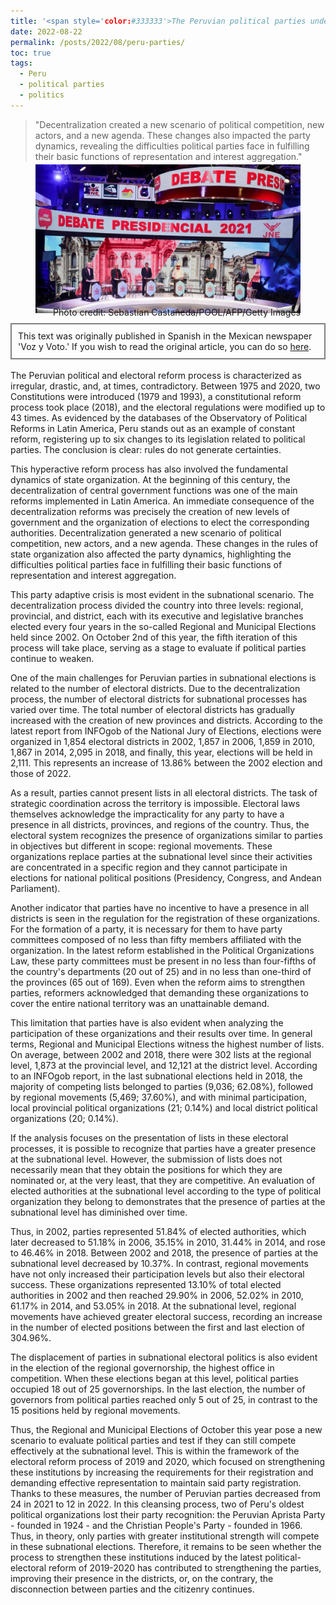 ```yaml
---
title: '<span style='color:#333333'>The Peruvian political parties under examination!</span>'
date: 2022-08-22
permalink: /posts/2022/08/peru-parties/
toc: true
tags:
  - Peru
  - political parties
  - politics
---
```

> "Decentralization created a new scenario of political competition, new actors, and a new agenda. These changes also impacted the party dynamics, revealing the difficulties political parties face in fulfilling their basic functions of representation and interest aggregation."

<div style="text-align: center;">
  <figure style="display: inline-block; text-align: center; margin-top: -10px;">
    <img src="/images/political-parties.jpg" style="display: block;">
    <figcaption style="margin-top: -10px; text-align: right;">Photo credit: Sebastian Castañeda/POOL/AFP/Getty Images</figcaption>
  </figure>
</div>
<div style="border: 2px solid grey; padding: 10px; margin-top: -5px; margin-bottom: 0px;">
This text was originally published in Spanish in the Mexican newspaper 'Voz y Voto.' If you wish to read the original article, you can do so <a href="https://www.vozyvoto.com.mx/articulo/los-partidos-peruanos-a-examen?category_id=11">here</a>.
</div>
<br>
The Peruvian political and electoral reform process is characterized as irregular, drastic, and, at times, contradictory. Between 1975 and 2020, two Constitutions were introduced (1979 and 1993), a constitutional reform process took place (2018), and the electoral regulations were modified up to 43 times. As evidenced by the databases of the Observatory of Political Reforms in Latin America, Peru stands out as an example of constant reform, registering up to six changes to its legislation related to political parties. The conclusion is clear: rules do not generate certainties.

This hyperactive reform process has also involved the fundamental dynamics of state organization. At the beginning of this century, the decentralization of central government functions was one of the main reforms implemented in Latin America. An immediate consequence of the decentralization reforms was precisely the creation of new levels of government and the organization of elections to elect the corresponding authorities. Decentralization generated a new scenario of political competition, new actors, and a new agenda. These changes in the rules of state organization also affected the party dynamics, highlighting the difficulties political parties face in fulfilling their basic functions of representation and interest aggregation.

This party adaptive crisis is most evident in the subnational scenario. The decentralization process divided the country into three levels: regional, provincial, and district, each with its executive and legislative branches elected every four years in the so-called Regional and Municipal Elections held since 2002. On October 2nd of this year, the fifth iteration of this process will take place, serving as a stage to evaluate if political parties continue to weaken.

One of the main challenges for Peruvian parties in subnational elections is related to the number of electoral districts. Due to the decentralization process, the number of electoral districts for subnational processes has varied over time. The total number of electoral districts has gradually increased with the creation of new provinces and districts. According to the latest report from INFOgob of the National Jury of Elections, elections were organized in 1,854 electoral districts in 2002, 1,857 in 2006, 1,859 in 2010, 1,867 in 2014, 2,095 in 2018, and finally, this year, elections will be held in 2,111. This represents an increase of 13.86% between the 2002 election and those of 2022.

As a result, parties cannot present lists in all electoral districts. The task of strategic coordination across the territory is impossible. Electoral laws themselves acknowledge the impracticality for any party to have a presence in all districts, provinces, and regions of the country. Thus, the electoral system recognizes the presence of organizations similar to parties in objectives but different in scope: regional movements. These organizations replace parties at the subnational level since their activities are concentrated in a specific region and they cannot participate in elections for national political positions (Presidency, Congress, and Andean Parliament).

Another indicator that parties have no incentive to have a presence in all districts is seen in the regulation for the registration of these organizations. For the formation of a party, it is necessary for them to have party committees composed of no less than fifty members affiliated with the organization. In the latest reform established in the Political Organizations Law, these party committees must be present in no less than four-fifths of the country's departments (20 out of 25) and in no less than one-third of the provinces (65 out of 169). Even when the reform aims to strengthen parties, reformers acknowledged that demanding these organizations to cover the entire national territory was an unattainable demand.

This limitation that parties have is also evident when analyzing the participation of these organizations and their results over time. In general terms, Regional and Municipal Elections witness the highest number of lists. On average, between 2002 and 2018, there were 302 lists at the regional level, 1,873 at the provincial level, and 12,121 at the district level. According to an INFOgob report, in the last subnational elections held in 2018, the majority of competing lists belonged to parties (9,036; 62.08%), followed by regional movements (5,469; 37.60%), and with minimal participation, local provincial political organizations (21; 0.14%) and local district political organizations (20; 0.14%).

If the analysis focuses on the presentation of lists in these electoral processes, it is possible to recognize that parties have a greater presence at the subnational level. However, the submission of lists does not necessarily mean that they obtain the positions for which they are nominated or, at the very least, that they are competitive. An evaluation of elected authorities at the subnational level according to the type of political organization they belong to demonstrates that the presence of parties at the subnational level has diminished over time.

Thus, in 2002, parties represented 51.84% of elected authorities, which later decreased to 51.18% in 2006, 35.15% in 2010, 31.44% in 2014, and rose to 46.46% in 2018. Between 2002 and 2018, the presence of parties at the subnational level decreased by 10.37%. In contrast, regional movements have not only increased their participation levels but also their electoral success. These organizations represented 13.10% of total elected authorities in 2002 and then reached 29.90% in 2006, 52.02% in 2010, 61.17% in 2014, and 53.05% in 2018. At the subnational level, regional movements have achieved greater electoral success, recording an increase in the number of elected positions between the first and last election of 304.96%.

The displacement of parties in subnational electoral politics is also evident in the election of the regional governorship, the highest office in competition. When these elections began at this level, political parties occupied 18 out of 25 governorships. In the last election, the number of governors from political parties reached only 5 out of 25, in contrast to the 15 positions held by regional movements.

Thus, the Regional and Municipal Elections of October this year pose a new scenario to evaluate political parties and test if they can still compete effectively at the subnational level. This is within the framework of the electoral reform process of 2019 and 2020, which focused on strengthening these institutions by increasing the requirements for their registration and demanding effective representation to maintain said party registration. Thanks to these measures, the number of Peruvian parties decreased from 24 in 2021 to 12 in 2022. In this cleansing process, two of Peru's oldest political organizations lost their party recognition: the Peruvian Aprista Party - founded in 1924 - and the Christian People's Party - founded in 1966. Thus, in theory, only parties with greater institutional strength will compete in these subnational elections. Therefore, it remains to be seen whether the process to strengthen these institutions induced by the latest political-electoral reform of 2019-2020 has contributed to strengthening the parties, improving their presence in the districts, or, on the contrary, the disconnection between parties and the citizenry continues.